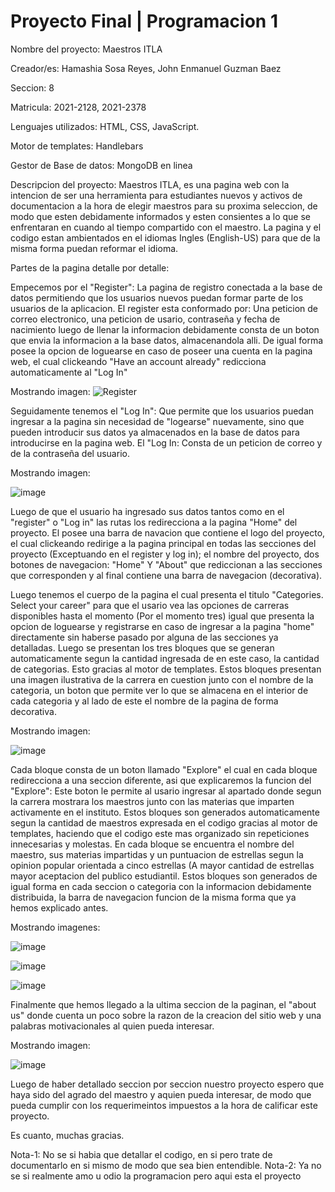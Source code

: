 # Proyecto Final | Programacion 1
 
 Nombre del proyecto: Maestros ITLA
 
 Creador/es: Hamashia Sosa Reyes, John Enmanuel Guzman Baez
 
 Seccion: 8
 
 Matricula: 2021-2128, 2021-2378
 
 Lenguajes utilizados: HTML, CSS, JavaScript.
 
 Motor de templates: Handlebars
 
 Gestor de Base de datos: MongoDB en linea
 
 Descripcion del proyecto:
 Maestros ITLA, es una pagina web con la intencion de ser una herramienta para estudiantes nuevos y activos de documentacion a la hora de elegir maestros para su proxima seleccion, de modo que esten debidamente informados y esten consientes a lo que se enfrentaran en cuando al tiempo compartido con el maestro.
 La pagina y el codigo estan ambientados en el idiomas Ingles (English-US) para que de la misma forma puedan reformar el idioma.

Partes de la pagina detalle por detalle:

Empecemos por el "Register": La pagina de registro conectada a la base de datos permitiendo que los usuarios nuevos puedan formar parte de los usuarios de la aplicacion. El register esta conformado por: Una peticion de correo electronico, una peticion de usario, contraseña y fecha de nacimiento luego de llenar la informacion debidamente consta de un boton que envia la informacion a la base datos, almacenandola alli. De igual forma posee la opcion de loguearse en caso de poseer una cuenta en la pagina web, el cual clickeando "Have an account already" redicciona automaticamente al "Log In"

Mostrando imagen:
![Register](https://user-images.githubusercontent.com/107286049/186790682-8767f2c7-6248-440d-93a1-8d4cbcf733ac.png)

Seguidamente tenemos el "Log In": Que permite que los usuarios puedan ingresar a la pagina sin necesidad de "logearse" nuevamente, sino que pueden introducir sus datos ya almacenados en la base de datos para introducirse en la pagina web. El "Log In: Consta de un peticion de correo y de la contraseña del usuario. 

Mostrando imagen:

![image](https://user-images.githubusercontent.com/107286049/186791611-ea5fb769-b83b-4277-8e19-50e0e7ee39eb.png)

Luego de que el usuario ha ingresado sus datos tantos como en el "register" o "Log in" las rutas los redirecciona a la pagina "Home" del proyecto. El posee una barra de navacion que contiene el logo del proyecto, el cual clickeando redirige a la pagina principal en todas las secciones del proyecto (Exceptuando en el register y log in); el nombre del proyecto, dos botones de navegacion: "Home" Y "About" que rediccionan a las secciones que corresponden y al final contiene una barra de navegacion (decorativa).

Luego tenemos el cuerpo de la pagina el cual presenta el titulo "Categories. Select your career" para que el usario vea las opciones de carreras disponibles hasta el momento (Por el momento tres) igual que presenta la opcion de loguearse y registrarse en caso de ingresar a la pagina "home" directamente sin haberse pasado por alguna de las secciones ya detalladas. Luego se presentan los tres bloques que se generan automaticamente segun la cantidad ingresada de en este caso, la cantidad de categorias. Esto gracias al motor de templates. Estos bloques presentan una imagen ilustrativa de la carrera en cuestion junto con el nombre de la categoria, un boton que permite ver lo que se almacena en el interior de cada categoria y al lado de este el nombre de la pagina de forma decorativa.

Mostrando imagen:

![image](https://user-images.githubusercontent.com/107286049/186796927-f32c3d1e-afa5-43b7-bcd7-d346a4d15609.png)


Cada bloque consta de un boton llamado "Explore" el cual en cada bloque redirecciona a una seccion diferente, asi que explicaremos la funcion del "Explore": Este boton le permite al usario ingresar al apartado donde segun la carrera mostrara los maestros junto con las materias que imparten activamente en el instituto. Estos bloques son generados automaticamente segun la cantidad de maestros expresada en el codigo gracias al motor de templates, haciendo que el codigo este mas organizado sin repeticiones innecesarias y molestas. En cada bloque se encuentra el nombre del maestro, sus materias impartidas y un puntuacion de estrellas segun la opinion popular orientada a cinco estrellas (A mayor cantidad de estrellas mayor aceptacion del publico estudiantil. Estos bloques son generados de igual forma en cada seccion o categoria con la informacion debidamente distribuida, la barra de navegacion funcion de la misma forma que ya hemos explicado antes.

Mostrando imagenes:

![image](https://user-images.githubusercontent.com/107286049/186797814-57c82cff-6804-4009-bc14-be55c2a5738b.png)

![image](https://user-images.githubusercontent.com/107286049/186797922-fac022a2-ebc5-4226-8573-ef778346603f.png)

![image](https://user-images.githubusercontent.com/107286049/186797971-10d2613e-a651-48a2-acfe-b014ff0c7218.png)

Finalmente que hemos llegado a la ultima seccion de la paginan, el "about us" donde cuenta un poco sobre la razon de la creacion del sitio web y una palabras motivacionales al quien pueda interesar.

Mostrando imagen:

![image](https://user-images.githubusercontent.com/107286049/186798922-becdb940-a8e0-468a-b188-08a833f8ae19.png)

Luego de haber detallado seccion por seccion nuestro proyecto espero que haya sido del agrado del maestro y aquien pueda interesar, de modo que pueda cumplir con los requerimeintos impuestos a la hora de calificar este proyecto.

Es cuanto, muchas gracias.

Nota-1: No se si habia que detallar el codigo, en si pero trate de documentarlo en si mismo de modo que sea bien entendible.
Nota-2: Ya no se si realmente amo u odio la programacion pero aqui esta el proyecto



